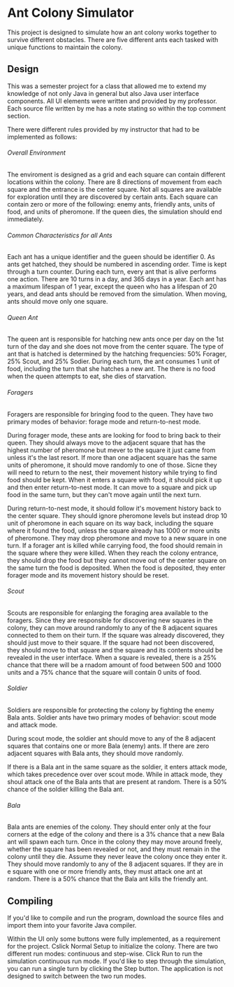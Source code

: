 # Ant Colony Simulator

This project is designed to simulate how an ant colony works together to survive different obstacles. There are five different ants each tasked with unique functions to maintain the colony.

## Design

This was a semester project for a class that allowed me to extend my knowledge of not only Java in general but also Java user interface components. All UI elements were written and provided by my professor. Each source file written by me has a note stating so within the top comment section.

There were different rules provided by my instructor that had to be implemented as follows:

###### Overall Environment
 
 The enviroment is designed as a grid and each square can contain different locations within the colony. There are 8 directions of movement from each square and the entrance is the center square. Not all squares are available for exploration until they are discovered by certain ants. Each square can contain zero or more of the following: enemy ants, friendly ants, units of food, and units of pheromone. If the queen dies, the simulation should end immediately.

###### Common Characteristics for all Ants

Each ant has a unique identifier and the gueen should be identifier 0. As ants get hatched, they should be numbered in ascending order. Time is kept through a turn counter. During each turn, every ant that is alive performs one action. There are 10 turns in a day, and 365 days in a year. Each ant has a maximum lifespan of 1 year, except the queen who has a lifespan of 20 years, and dead ants should be removed from the simulation. When moving, ants should move only one square.

###### Queen Ant

The queen ant is responsible for hatching new ants once per day on the 1st turn of the day and she does not move from the center square. The type of ant that is hatched is determined by the hatching frequencies: 50% Forager, 25% Scout, and 25% Sodier. During each turn, the ant consumes 1 unit of food, including the turn that she hatches a new ant. The there is no food when the queen attempts to eat, she dies of starvation.

###### Foragers

Foragers are responsible for bringing food to the queen. They have two primary modes of behavior: forage mode and return-to-nest mode. 

During forager mode, these ants are looking for food to bring back to their queen. They should always move to the adjacent square that has the highest number of pheromone but mever to the square it just came from unless it's the last resort. If more than one adjacent square has the same units of pheromone, it should move randomly to one of those. Sicne they will need to return to the nest, their movement history while trying to find food should be kept. When it enters a square with food, it should pick it up and then enter return-to-nest mode. It can move to a square and pick up food in the same turn, but they can't move again until the next turn.

During return-to-nest mode, it should follow it's movement history back to the center square. They should ignore pheromone levels but instead drop 10 unit of pheromone in each square on its way back, including the square where it found the food, unless the square already has 1000 or more units of pheromone. They may drop pheromone and move to a new square in one turn. If a forager ant is killed while carrying food, the food should remain in the square where they were killed. When they reach the colony entrance, they should drop the food but they cannot move out of the center square on the same turn the food is deposited. When the food is deposited, they enter forager mode and its movement history should be reset.

###### Scout

Scouts are responsible for enlarging the foraging area available to the foragers. Since they are responsible for discovering new squares in the colony, they can move around randomly to any of the 8 adjacent squares connected to them on their turn. If the square was already discovered, they should just move to their square. If the square had not been discovered, they should move to that square and the square and its contents should be revealed in the user interface. When a square is revealed, there is a 25% chance that there will be a rnadom amount of food between 500 and 1000 units and a 75% chance that the square will contain 0 units of food.

###### Soldier

Soldiers are responsible for protecting the colony by fighting the enemy Bala ants. Soldier ants have two primary modes of behavior: scout mode and attack mode. 

During scout mode, the soldier ant should move to any of the 8 adjacent squares that contains one or more Bala (enemy) ants. If there are zero adjacent squares with Bala ants, they should move randomly. 

If there is a Bala ant in the same square as the soldier, it enters attack mode, which takes precedence over over scout mode. While in attack mode, they shoul attack one of the Bala ants that are present at random. There is a 50% chance of the soldier killing the Bala ant.

###### Bala

Bala ants are enemies of the colony. They should enter only at the four corners at the edge of the colony and there is a 3% chance that a new Bala ant will spawn each turn. Once in the colony they may move around freely, whether the square has been revealed or not, and they must remain in the colony until they die. Assume they never leave the colony once they enter it. They should move randomly to any of the 8 adjacent squares. If they are in e square with one or more friendly ants, they must attack one ant at random. There is a 50% chance that the Bala ant kills the friendly ant.

## Compiling

If you'd like to compile and run the program, download the source files and import them into your favorite Java compiler.

Within the UI only some buttons were fully implemented, as a requirement for the project. Cslick Normal Setup to initialize the colony. There are two different run modes: continuous and step-wise. Click Run to run the simulation continuous run mode. If you'd like to step through the simulation, you can run a single turn by clicking the Step button. The application is not designed to switch between the two run modes.
